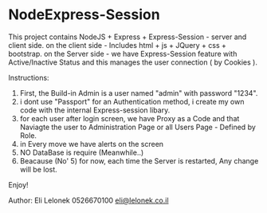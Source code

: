 # NodeExpress-Session

This project contains NodeJS + Express + Express-Session - server and client side.
on the client side - Includes html + js + JQuery + css + bootstrap.
on the Server side - we have Express-Session feature with Active/Inactive Status and this manages the user connection
( by Cookies ).

Instructions:

1) First, the Build-in Admin is a user named "admin" with password "1234".
2) i dont use "Passport" for an Authentication method, i create my own code with the internal Express-session libary.
3) for each user after login screen, we have Proxy as a Code and that Naviagte the user to Administration Page or all Users Page - Defined by Role.
4) in Every move we have alerts on the screen
5) NO DataBase is require (Meanwhile..)
6) Beacause (No' 5) for now, each time the Server is restarted, Any change will be lost.


Enjoy!

Author:
Eli Lelonek
0526670100
eli@lelonek.co.il